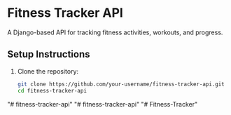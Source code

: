 # Fitness Tracker API

A Django-based API for tracking fitness activities, workouts, and progress.

## Setup Instructions

1. Clone the repository:
   ```bash
   git clone https://github.com/your-username/fitness-tracker-api.git
   cd fitness-tracker-api
"# fitness-tracker-api" 
"# fitness-tracker-api" 
"# Fitness-Tracker" 
